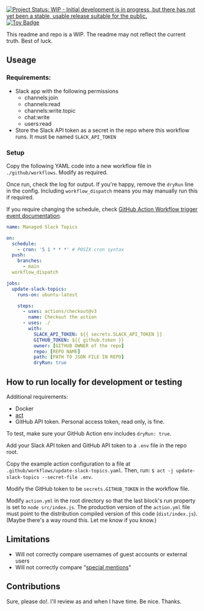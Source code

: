 <a href="https://www.repostatus.org/#wip"><img src="https://www.repostatus.org/badges/latest/wip.svg" alt="Project Status: WIP - Initial development is in progress, but there has not yet been a stable, usable release suitable for the public." /></a>
<a href="https://project-types.github.io/#toy">
<img src="https://img.shields.io/badge/project%20type-toy-blue" alt="Toy Badge"/>
</a>

This readme and repo is a WIP.
The readme may not reflect the current truth. Best of luck.

## Useage

### Requirements:

- Slack app with the following permissions
  - channels:join
  - channels:read
  - channels:write.topic
  - chat:write
  - users:read
- Store the Slack API token as a secret in the repo where this workflow runs. It must be named `SLACK_API_TOKEN`

### Setup

Copy the following YAML code into a new workflow file in `./github/workflows`.
Modify as required.

Once run, check the log for output. If you're happy, remove the `dryRun` line in the config.
Including `workflow_dispatch` means you may manually run this if required.

If you require changing the schedule, check [GitHub Action Workflow trigger event documentation](https://docs.github.com/en/actions/using-workflows/events-that-trigger-workflows#schedule).

```yaml
name: Managed Slack Topics

on:
  schedule:
    - cron: '5 1 * * *' # POSIX cron syntax
  push:
    branches:
      - main
  workflow_dispatch

jobs:
  update-slack-topics:
    runs-on: ubuntu-latest

    steps:
      - uses: actions/checkout@v3
        name: Checkout the action
      - uses: ./
        with:
          SLACK_API_TOKEN: ${{ secrets.SLACK_API_TOKEN }}
          GITHUB_TOKEN: ${{ github.token }}
          owner: [GITHUB OWNER of the repo]
          repo: [REPO NAME]
          path: [PATH TO JSON FILE IN REPO]
          dryRun: true
```

## How to run locally for development or testing

Additional requirements:

- Docker
- [act](https://github.com/nektos/act)
- GitHub API token. Personal access token, read only, is fine.

To test, make sure your GitHub Action env includes `dryRun: true`.

Add your Slack API token and GitHub API token to a `.env` file in the repo root.

Copy the example action configuration to a file at `.github/workflows/update-slack-topics.yaml`.
Then, run: `$ act -j update-slack-topics --secret-file .env`.

Modify the GitHub token to be `secrets.GITHUB_TOKEN` in the workflow file.

Modify `action.yml` in the root directory so that the last block's run property is set to `node src/index.js`. The production version of the `action.yml` file must point to the distribution compiled version of this code (`dist/index.js`). (Maybe there's a way round this. Let me know if you know.)

## Limitations

- Will not correctly compare usernames of guest accounts or external users
- Will not correctly compare "[special mentions](https://api.slack.com/reference/surfaces/formatting#special-mentions)"

## Contributions

Sure, please do!. I'll review as and when I have time.
Be nice. Thanks.
